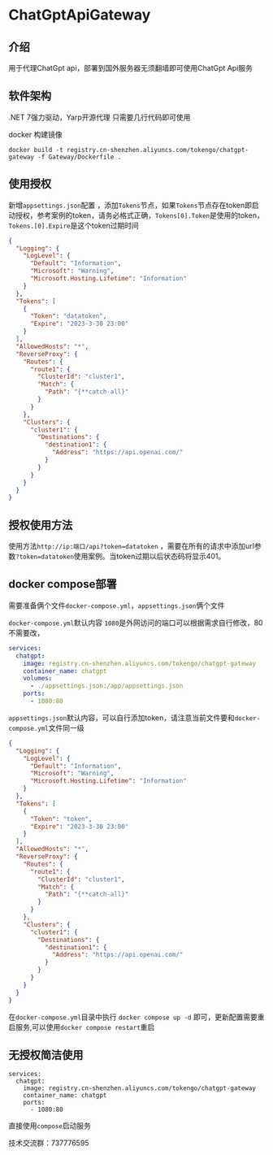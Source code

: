 # ChatGptApiGateway

## 介绍
用于代理ChatGpt api，部署到国外服务器无须翻墙即可使用ChatGpt Api服务

## 软件架构
.NET 7强力驱动，Yarp开源代理
只需要几行代码即可使用

docker 构建镜像

```shell
docker build -t registry.cn-shenzhen.aliyuncs.com/tokengo/chatgpt-gateway -f Gateway/Dockerfile .
```

## 使用授权

新增`appsettings.json`配置 ，添加`Tokens`节点，如果`Tokens`节点存在token即启动授权，参考案例的token，请务必格式正确，`Tokens[0].Token`是使用的token，`Tokens.[0].Expire`是这个token过期时间

```json
{
  "Logging": {
    "LogLevel": {
      "Default": "Information",
      "Microsoft": "Warning",
      "Microsoft.Hosting.Lifetime": "Information"
    }
  },
  "Tokens": [
    {
      "Token": "datatoken",
      "Expire": "2023-3-30 23:00"
    }
  ],
  "AllowedHosts": "*",
  "ReverseProxy": {
    "Routes": {
      "route1": {
        "ClusterId": "cluster1",
        "Match": {
          "Path": "{**catch-all}"
        }
      }
    },
    "Clusters": {
      "cluster1": {
        "Destinations": {
          "destination1": {
            "Address": "https://api.openai.com/"
          }
        }
      }
    }
  }
}
```

## 授权使用方法

使用方法`http://ip:端口/api?token=datatoken` ，需要在所有的请求中添加url参数`?token=datatoken`使用案例。当token过期以后状态码将显示401。

## docker compose部署

需要准备俩个文件`docker-compose.yml`，`appsettings.json`俩个文件

`docker-compose.yml`默认内容 `1080`是外网访问的端口可以根据需求自行修改，80不需要改，

```yaml
services:
  chatgpt:
    image: registry.cn-shenzhen.aliyuncs.com/tokengo/chatgpt-gateway
    container_name: chatgpt
    volumes:
      - ./appsettings.json:/app/appsettings.json
    ports:
      - 1080:80
```

`appsettings.json`默认内容，可以自行添加token，请注意当前文件要和`docker-compose.yml`文件同一级

```json
{
  "Logging": {
    "LogLevel": {
      "Default": "Information",
      "Microsoft": "Warning",
      "Microsoft.Hosting.Lifetime": "Information"
    }
  },
  "Tokens": [
    {
      "Token": "token",
      "Expire": "2023-3-30 23:00"
    }
  ],
  "AllowedHosts": "*",
  "ReverseProxy": {
    "Routes": {
      "route1": {
        "ClusterId": "cluster1",
        "Match": {
          "Path": "{**catch-all}"
        }
      }
    },
    "Clusters": {
      "cluster1": {
        "Destinations": {
          "destination1": {
            "Address": "https://api.openai.com/"
          }
        }
      }
    }
  }
}
```

在`docker-compose.yml`目录中执行 `docker compose up -d` 即可，更新配置需要重启服务,可以使用`docker compose restart`重启

## 无授权简洁使用

```
services:
  chatgpt:
    image: registry.cn-shenzhen.aliyuncs.com/tokengo/chatgpt-gateway
    container_name: chatgpt
    ports:
      - 1080:80
```

直接使用`compose`启动服务

技术交流群：737776595
